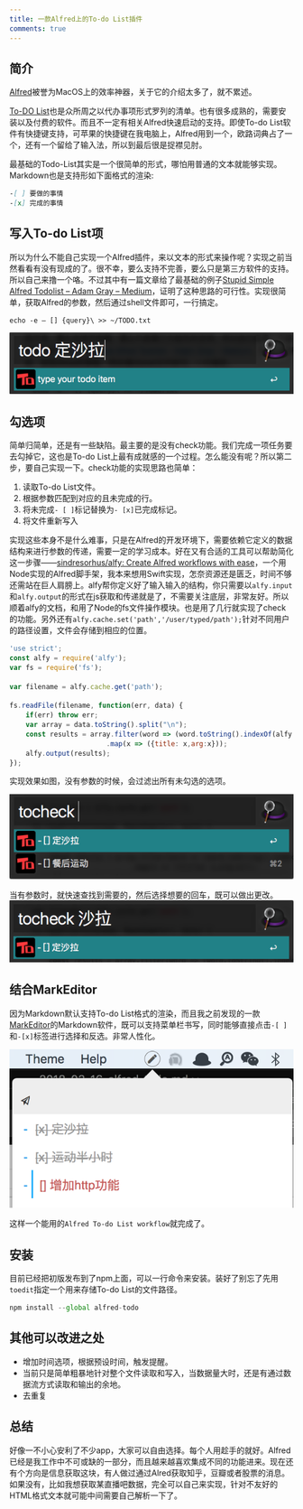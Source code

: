 ```yaml
---
title: 一款Alfred上的To-do List插件
comments: true
---
```


## 简介
[Alfred](https://www.alfredapp.com/)被誉为MacOS上的效率神器，关于它的介绍太多了，就不累述。

[To-DO List](https://en.wikipedia.org/wiki/Wikipedia:To-do_list)也是众所周之以代办事项形式罗列的清单。也有很多成熟的，需要安装以及付费的软件。而且不一定有相关Alfred快速启动的支持。即使To-do List软件有快捷键支持，可苹果的快捷键在我电脑上，Alfred用到一个，欧路词典占了一个，还有一个留给了输入法，所以到最后很是捉襟见肘。

最基础的Todo-List其实是一个很简单的形式，哪怕用普通的文本就能够实现。Markdown也是支持形如下面格式的渲染:

```markdown
-[ ] 要做的事情
-[x] 完成的事情
```

## 写入To-do List项
所以为什么不能自己实现一个Alfred插件，来以文本的形式来操作呢？实现之前当然看看有没有现成的了。很不幸，要么支持不完善，要么只是第三方软件的支持。所以自己来撸一个咯。不过其中有一篇文章给了最基础的例子[Stupid Simple Alfred Todolist – Adam Gray – Medium](https://medium.com/@dashedstripes/stupid-simple-alfred-todolist-efa551732adb)，证明了这种思路的可行性。实现很简单，获取Alfred的参数，然后通过shell文件即可，一行搞定。

```shell
echo -e — [] {query}\ >> ~/TODO.txt
```

![WX20180316-140158](/assets/img/2018/WX20180316-140158.png)

## 勾选项
简单归简单，还是有一些缺陷。最主要的是没有check功能。我们完成一项任务要去勾掉它，这也是To-do List上最有成就感的一个过程。怎么能没有呢？所以第二步，要自己实现一下。check功能的实现思路也简单：
1. 读取To-do List文件。
2. 根据参数匹配到对应的且未完成的行。
3. 将未完成`- [ ]`标记替换为`- [x]`已完成标记。
4. 将文件重新写入

实现这些本身不是什么难事，只是在Alfred的开发环境下，需要依赖它定义的数据结构来进行参数的传递，需要一定的学习成本。好在又有合适的工具可以帮助简化这一步骤——[sindresorhus/alfy: Create Alfred workflows with ease](https://github.com/sindresorhus/alfy)，一个用Node实现的Alfred脚手架，我本来想用Swift实现，怎奈资源还是匮乏，时间不够还需站在巨人肩膀上。alfy帮你定义好了输入输入的结构，你只需要以`alfy.input`和`alfy.output`的形式在js获取和传递就是了，不需要关注底层，非常友好。所以顺着alfy的文档，和用了Node的fs文件操作模块。也是用了几行就实现了check的功能。另外还有`alfy.cache.set('path','/user/typed/path');`针对不同用户的路径设置，文件会存储到相应的位置。

```js
'use strict';
const alfy = require('alfy');
var fs = require('fs');

var filename = alfy.cache.get('path');

fs.readFile(filename, function(err, data) {
	if(err) throw err;
	var array = data.toString().split("\n");
	const results = array.filter(word => (word.toString().indexOf(alfy.input) > -1 && word.toString().indexOf('x') === -1))
						.map(x => ({title: x,arg:x}));
	alfy.output(results);
});

```
实现效果如图，没有参数的时候，会过滤出所有未勾选的选项。

![WX20180316-140346](/assets/img/2018/WX20180316-140346.png)


当有参数时，就快速查找到需要的，然后选择想要的回车，既可以做出更改。
![WX20180316-140409](/assets/img/2018/WX20180316-140409.png)


## 结合MarkEditor
因为Markdown默认支持To-do List格式的渲染，而且我之前发现的一款[MarkEditor](https://www.markeditor.com/?lang=zh_cn)的Markdown软件，既可以支持菜单栏书写，同时能够直接点击`-[ ]`和`-[x]`标签进行选择和反选。非常人性化。

![WX20180316-011258@2x](/assets/img/2018/WX20180316-011258@2x.png)

这样一个能用的`Alfred To-do List workflow`就完成了。

## 安装
目前已经把初版发布到了npm上面，可以一行命令来安装。装好了别忘了先用`toedit`指定一个用来存储To-do List的文件路径。

```js
npm install --global alfred-todo
```
## 其他可以改进之处
- 增加时间选项，根据预设时间，触发提醒。
- 当前只是简单粗暴地针对整个文件读取和写入，当数据量大时，还是有通过数据流方式读取和输出的余地。
- 去重复

## 总结
好像一不小心安利了不少app，大家可以自由选择。每个人用趁手的就好。Alfred已经是我工作中不可或缺的一部分，而且越来越喜欢集成不同的功能进来。现在还有个方向是信息获取这块，有人做过通过Alred获取知乎，豆瓣或者股票的消息。如果没有，比如我想获取某直播吧数据，完全可以自己来实现，针对不友好的HTML格式文本就可能中间需要自己解析一下了。


